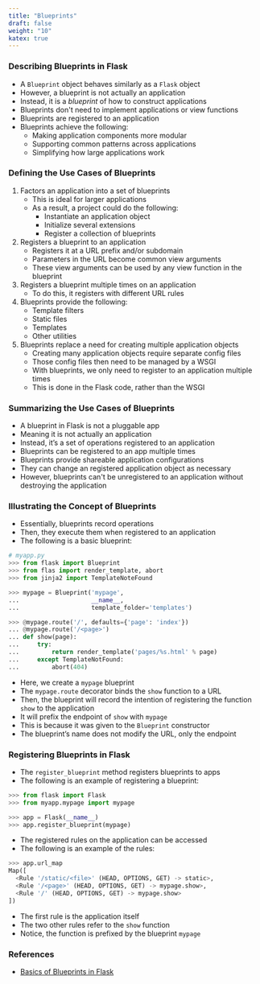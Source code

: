 ```yaml
---
title: "Blueprints"
draft: false
weight: "10"
katex: true
---
```


### Describing Blueprints in Flask
- A `Blueprint` object behaves similarly as a `Flask` object
- However, a blueprint is not actually an application
- Instead, it is a *blueprint* of how to construct applications
- Blueprints don't need to implement applications or view functions
- Blueprints are registered to an application
- Blueprints achieve the following:
	- Making application components more modular
	- Supporting common patterns across applications
	- Simplifying how large applications work

### Defining the Use Cases of Blueprints
1. Factors an application into a set of blueprints
	- This is ideal for larger applications
	- As a result, a project could do the following:
		- Instantiate an application object
		- Initialize several extensions
		- Register a collection of blueprints
2. Registers a blueprint to an application
	- Registers it at a URL prefix and/or subdomain
	- Parameters in the URL become common view arguments
	- These view arguments can be used by any view function in the blueprint
3. Registers a blueprint multiple times on an application
	- To do this, it registers with different URL rules
4. Blueprints provide the following:
	- Template filters
	- Static files
	- Templates
	- Other utilities
5. Blueprints replace a need for creating multiple application objects
	- Creating many application objects require separate config files
	- Those config files then need to be managed by a WSGI
	- With blueprints, we only need to register to an application multiple times
	- This is done in the Flask code, rather than the WSGI

### Summarizing the Use Cases of Blueprints 
- A blueprint in Flask is not a pluggable app
- Meaning it is not actually an application
- Instead, it’s a set of operations registered to an application
- Blueprints can be registered to an app multiple times
- Blueprints provide shareable application configurations
- They can change an registered application object as necessary
- However, blueprints can't be unregistered to an application without destroying the application

### Illustrating the Concept of Blueprints
- Essentially, blueprints record operations
- Then, they execute them when registered to an application
- The following is a basic blueprint:

```python
# myapp.py
>>> from flask import Blueprint
>>> from flas import render_template, abort
>>> from jinja2 import TemplateNoteFound

>>> mypage = Blueprint('mypage',
...                    __name__,
...                    template_folder='templates')

>>> @mypage.route('/', defaults={'page': 'index'})
... @mypage.route('/<page>')
... def show(page):
...     try:
...         return render_template('pages/%s.html' % page)
...     except TemplateNotFound:
...         abort(404)
```

- Here, we create a `mypage` blueprint
- The `mypage.route` decorator binds the `show` function to a URL
- Then, the blueprint will record the intention of registering the function `show` to the application
- It will prefix the endpoint of `show` with `mypage`
- This is because it was given to the `Blueprint` constructor
- The blueprint’s name does not modify the URL, only the endpoint

### Registering Blueprints in Flask
- The `register_blueprint` method registers blueprints to apps
- The following is an example of registering a blueprint:

```python
>>> from flask import Flask
>>> from myapp.mypage import mypage

>>> app = Flask(__name__)
>>> app.register_blueprint(mypage)
```

- The registered rules on the application can be accessed
- The following is an example of the rules:

```python
>>> app.url_map
Map([
  <Rule '/static/<file>' (HEAD, OPTIONS, GET) -> static>,
  <Rule '/<page>' (HEAD, OPTIONS, GET) -> mypage.show>,
  <Rule '/' (HEAD, OPTIONS, GET) -> mypage.show>
])
```

- The first rule is the application itself
- The two other rules refer to the `show` function
- Notice, the function is prefixed by the blueprint `mypage`

### References
- [Basics of Blueprints in Flask](https://flask.palletsprojects.com/en/1.1.x/blueprints/)
